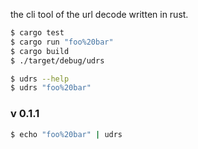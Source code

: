 the cli tool of the url decode written in rust.

```sh
$ cargo test
$ cargo run "foo%20bar"
$ cargo build
$ ./target/debug/udrs

$ udrs --help
$ udrs "foo%20bar"
```

### v 0.1.1

```sh
$ echo "foo%20bar" | udrs
```
